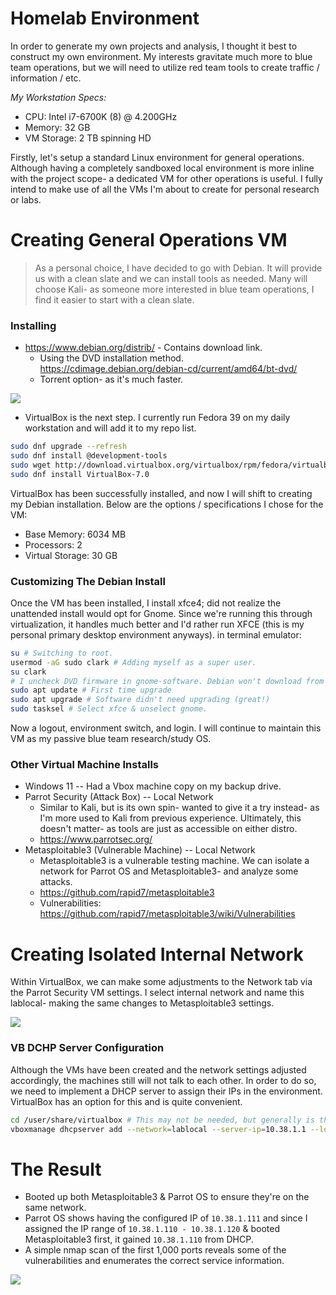 # Homelab Environment

In order to generate my own projects and analysis, I thought it best to construct my own environment. My interests gravitate much more to blue team operations, but we will need to utilize red team tools to create traffic / information / etc.

*My Workstation Specs:*
* CPU: Intel i7-6700K (8) @ 4.200GHz
* Memory: 32 GB
* VM Storage: 2 TB spinning HD

Firstly, let's setup a standard Linux environment for general operations. Although having a completely sandboxed local environment is more inline with the project scope- a dedicated VM for other operations is useful. I fully intend to make use of all the VMs I'm about to create for personal research or labs.

# Creating General Operations VM

> As a personal choice, I have decided to go with Debian. It will provide us with a clean slate and we can install tools as needed. Many will choose Kali- as someone more interested in blue team operations, I find it easier to start with a clean slate.

### Installing

* https://www.debian.org/distrib/ - Contains download link.
	* Using the DVD installation method. https://cdimage.debian.org/debian-cd/current/amd64/bt-dvd/
	* Torrent option- as it's much faster.

<img src="https://i.postimg.cc/65DXmg5t/image.png">

* VirtualBox is the next step. I currently run Fedora 39 on my daily workstation and will add it to my repo list.

```bash
sudo dnf upgrade --refresh
sudo dnf install @development-tools
sudo wget http://download.virtualbox.org/virtualbox/rpm/fedora/virtualbox.repo -P /etc/yum.repos.d/
sudo dnf install VirtualBox-7.0
```

VirtualBox has been successfully installed, and now I will shift to creating my Debian installation. Below are the options / specifications I chose for the VM:

* Base Memory: 6034 MB
* Processors: 2
* Virtual Storage: 30 GB 

### Customizing The Debian Install

Once the VM has been installed, I install xfce4; did not realize the unattended install would opt for Gnome. Since we're running this through virtualization, it handles much better and I'd rather run XFCE (this is my personal primary desktop environment anyways). in terminal emulator:

```bash
su # Switching to root.
usermod -aG sudo clark # Adding myself as a super user.
su clark
# I uncheck DVD firmware in gnome-software. Debian won't download from unsigned repos by default, but I'd rather keep those security features.
sudo apt update # First time upgrade
sudo apt upgrade # Software didn't need upgrading (great!)
sudo tasksel # Select xfce & unselect gnome.
```

Now a logout, environment switch, and login. I will continue to maintain this VM as my passive blue team research/study OS.

### Other Virtual Machine Installs

* Windows 11 -- Had a Vbox machine copy on my backup drive.
* Parrot Security (Attack Box) -- Local Network
	* Similar to Kali, but is its own spin- wanted to give it a try instead- as I'm more used to Kali from previous experience. Ultimately, this doesn't matter- as tools are just as accessible on either distro.
	* https://www.parrotsec.org/
* Metasploitable3 (Vulnerable Machine) -- Local Network
	* Metasploitable3 is a vulnerable testing machine. We can isolate a network for Parrot OS and Metasploitable3- and analyze some attacks.
	* https://github.com/rapid7/metasploitable3
	* Vulnerabilities: https://github.com/rapid7/metasploitable3/wiki/Vulnerabilities

# Creating Isolated Internal Network

Within VirtualBox, we can make some adjustments to the Network tab via the Parrot Security VM settings. I select internal network and name this lablocal- making the same changes to Metasploitable3 settings.

<img src="https://i.postimg.cc/sgrcV1pj/image.png">

### VB DCHP Server Configuration

Although the VMs have been created and the network settings adjusted accordingly, the machines still will not talk to each other. In order to do so, we need to implement  a DHCP server to assign their IPs in the environment. VirtualBox has an option for this and is quite convenient. 

```bash
cd /user/share/virtualbox # This may not be needed, but generally is the instruction on Windows- just a different path on the Linux FS.
vboxmanage dhcpserver add --network=lablocal --server-ip=10.38.1.1 --lower-ip=10.38.1.110 --upper-ip=10.38.1.120 --netmask=255.255.255.0 --enable
```

# The Result

* Booted up both Metasploitable3 & Parrot OS to ensure they're on the same network.
* Parrot OS shows having the configured IP of ```10.38.1.111``` and since I assigned the IP range of ```10.38.1.110 - 10.38.1.120``` & booted Metasploitable3 first, it gained ```10.38.1.110``` from DHCP.
* A simple nmap scan of the first 1,000 ports reveals some of the vulnerabilities and enumerates the correct service information.

<img src="https://i.postimg.cc/LXywrL70/image.png">
